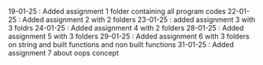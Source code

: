 19-01-25 : Added assignment 1 folder containing all program codes
22-01-25 : Added assignment 2 with 2 folders
23-01-25 : added assignment 3 with 3 foldrs 
24-01-25 : Added assignment 4 with 2 folders
28-01-25 : Added assignment 5 with 3 folders 
29-01-25 : Added assignment 6 with 3 folders on string and built functions and non built functions
31-01-25 : Added assignment 7 about oops concept
